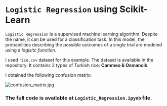 # `Logistic Regression` using Scikit-Learn

`Logistic Regression` is a supervised machine learning algorithm. Despite the name, it can be used for a classification task. In this model, the probabilities describing the possible outcomes of a single trial are modeled using a _logisitc function_.

I used `rice.csv` dataset for this example. The dataset is available in the repository. It contains 2 types of Turkish rice: __Cammeo & Osmancik__.

I obtained the following confusion matrix:

![confusion_matrix.jpg](https://github.com/randomaccess2023/MG2023/blob/main/Video%2067/confusion_matrix.jpg "confusion_matrix.jpg")

### The full code is available at `Logistic_Regression.ipynb` file.
